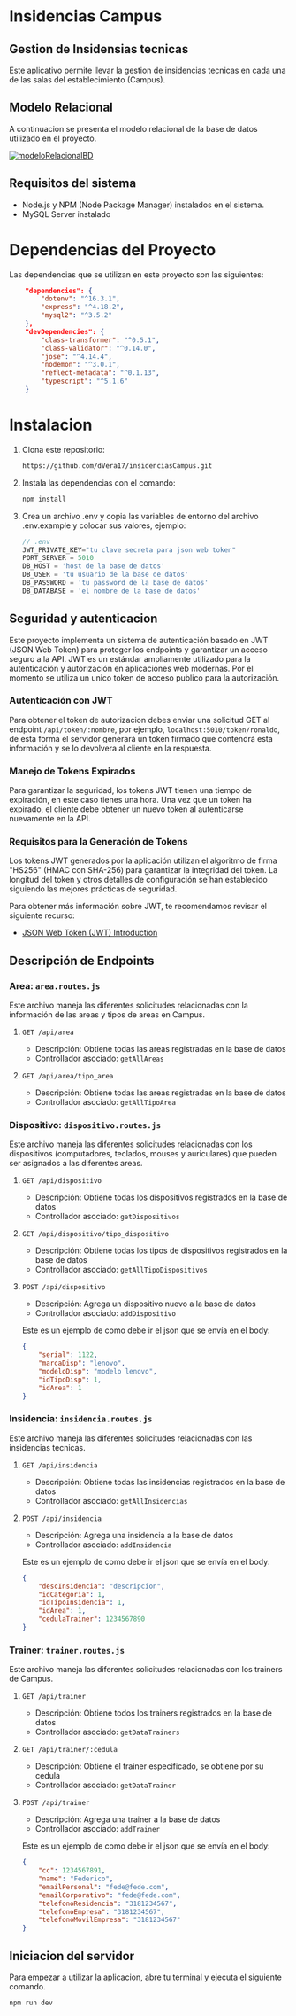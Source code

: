 # Insidencias Campus

## Gestion de Insidensias tecnicas

Este aplicativo permite llevar la gestion de insidencias tecnicas en cada una de las salas del establecimiento (Campus).

## Modelo Relacional

A continuacion se presenta el modelo relacional de la base de datos utilizado en el proyecto.

[![modeloRelacionalBD](imgs/modeloRelacionalBD.png)](imgs/modeloRelacionalBD.png)

## Requisitos del sistema

- Node.js y NPM (Node Package Manager) instalados en el sistema.
- MySQL Server instalado

# Dependencias del Proyecto

Las dependencias que se utilizan en este proyecto son las siguientes:
```Json
    "dependencies": {
        "dotenv": "^16.3.1",
        "express": "^4.18.2",
        "mysql2": "^3.5.2"
    },
    "devDependencies": {
        "class-transformer": "^0.5.1",
        "class-validator": "^0.14.0",
        "jose": "^4.14.4",
        "nodemon": "^3.0.1",
        "reflect-metadata": "^0.1.13",
        "typescript": "^5.1.6"
    }
```

# Instalacion

1. Clona este repositorio:
    ```bash
    https://github.com/dVera17/insidenciasCampus.git
    ```
2. Instala las dependencias con el comando:
    ```bash
    npm install
    ```
3. Crea un archivo .env y copia las variables de entorno del archivo .env.example y colocar sus valores, ejemplo:
    ```Javascript
    // .env
    JWT_PRIVATE_KEY="tu clave secreta para json web token"
    PORT_SERVER = 5010
    DB_HOST = 'host de la base de datos'
    DB_USER = 'tu usuario de la base de datos'
    DB_PASSWORD = 'tu password de la base de datos'
    DB_DATABASE = 'el nombre de la base de datos'
    ```

## Seguridad y autenticacion

Este proyecto implementa un sistema de autenticación basado en JWT (JSON Web Token) para proteger los endpoints y garantizar un acceso seguro a la API. JWT es un estándar ampliamente utilizado para la autenticación y autorización en aplicaciones web modernas. Por el momento se utiliza un unico token de acceso publico para la autorización.

### Autenticación con JWT

Para obtener el token de autorizacion debes enviar una solicitud GET al endpoint `/api/token/:nombre`, por ejemplo, `localhost:5010/token/ronaldo`, de esta forma el servidor generará un token firmado que contendrá esta información y se lo devolvera al cliente en la respuesta.

### Manejo de Tokens Expirados

Para garantizar la seguridad, los tokens JWT tienen una tiempo de expiración, en este caso tienes una hora. Una vez que un token ha expirado, el cliente debe obtener un nuevo token al autenticarse nuevamente en la API.

### Requisitos para la Generación de Tokens

Los tokens JWT generados por la aplicación utilizan el algoritmo de firma "HS256" (HMAC con SHA-256) para garantizar la integridad del token. La longitud del token y otros detalles de configuración se han establecido siguiendo las mejores prácticas de seguridad.

Para obtener más información sobre JWT, te recomendamos revisar el siguiente recurso:
- [JSON Web Token (JWT) Introduction](https://jwt.io/introduction/)

## Descripción de Endpoints

### Area: `area.routes.js`

Este archivo maneja las diferentes solicitudes relacionadas con la información de las areas y tipos de areas en Campus.

1. `GET /api/area`
    - Descripción: Obtiene todas las areas registradas en la base de datos
    - Controllador asociado: `getAllAreas`

2. `GET /api/area/tipo_area`
    - Descripción: Obtiene todas las areas registradas en la base de datos
    - Controllador asociado: `getAllTipoArea`

### Dispositivo: `dispositivo.routes.js`

Este archivo maneja las diferentes solicitudes relacionadas con los dispositivos (computadores, teclados, mouses y auriculares) que pueden ser asignados a las diferentes areas.

1. `GET /api/dispositivo`
    - Descripción: Obtiene todas los dispositivos registrados en la base de datos
    - Controllador asociado: `getDispositivos`

2. `GET /api/dispositivo/tipo_dispositivo`
    - Descripción: Obtiene todas los tipos de dispositivos registrados en la base de datos
    - Controllador asociado: `getAllTipoDispositivos`

3. `POST /api/dispositivo`
    - Descripción: Agrega un dispositivo nuevo a la base de datos
    - Controllador asociado: `addDispositivo`

    Este es un ejemplo de como debe ir el json que se envía en el body:
    ```Json
    {
        "serial": 1122, 
        "marcaDisp": "lenovo",
        "modeloDisp": "modelo lenovo",
        "idTipoDisp": 1,
        "idArea": 1
    }
    ```

### Insidencia: `insidencia.routes.js`

Este archivo maneja las diferentes solicitudes relacionadas con las insidencias tecnicas.

1. `GET /api/insidencia`
    - Descripción: Obtiene todas las insidencias registrados en la base de datos
    - Controllador asociado: `getAllInsidencias`

2. `POST /api/insidencia`
    - Descripción: Agrega una insidencia a la base de datos
    - Controllador asociado: `addInsidencia`

    Este es un ejemplo de como debe ir el json que se envía en el body:
    ```Json
    {
        "descInsidencia": "descripcion",
        "idCategoria": 1,
        "idTipoInsidencia": 1,
        "idArea": 1,
        "cedulaTrainer": 1234567890
    }
    ```

### Trainer: `trainer.routes.js`

Este archivo maneja las diferentes solicitudes relacionadas con los trainers de Campus.

1. `GET /api/trainer`
    - Descripción: Obtiene todos los trainers registrados en la base de datos
    - Controllador asociado: `getDataTrainers`

2. `GET /api/trainer/:cedula`
    - Descripción: Obtiene el trainer especificado, se obtiene por su cedula
    - Controllador asociado: `getDataTrainer`

3. `POST /api/trainer`
    - Descripción: Agrega una trainer a la base de datos
    - Controllador asociado: `addTrainer`

    Este es un ejemplo de como debe ir el json que se envía en el body:
    ```Json
    {
        "cc": 1234567891,
        "name": "Federico",
        "emailPersonal": "fede@fede.com",
        "emailCorporativo": "fede@fede.com",
        "telefonoResidencia": "3181234567",
        "telefonoEmpresa": "3181234567",
        "telefonoMovilEmpresa": "3181234567"
    }
    ```

## Iniciacion del servidor

Para empezar a utilizar la aplicacion, abre tu terminal y ejecuta el siguiente comando.
```bash
npm run dev
```
